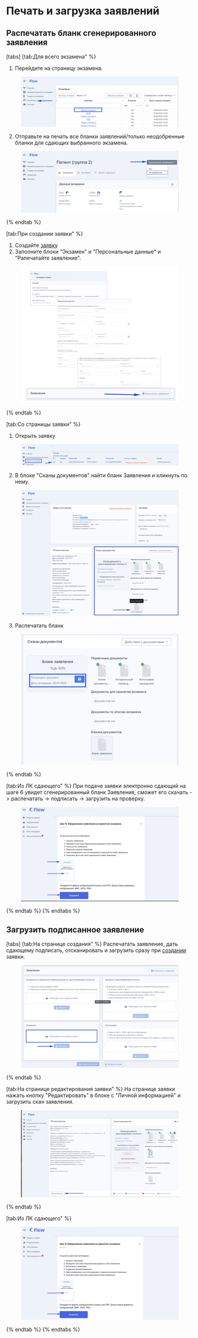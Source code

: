 # Печать и загрузка заявлений

## Распечатать бланк сгенерированного заявления

[tabs]
[tab:Для всего экзамена" %}
1. Перейдите на страницу экзамена.&#x20;

<figure><img src="../.gitbook/assets/image (276).png" alt=""><figcaption></figcaption></figure>

2. Отправьте на печать все бланки заявлений/только неодобренные бланки для сдающих выбранного экзамена.

<figure><img src="../.gitbook/assets/image (277).png" alt=""><figcaption></figcaption></figure>
{% endtab %}

[tab:При создании заявки" %}
1. Создайте [заявку](dobavlenie-zayavki-vruchnuyu/)
2. Заполните блоки "Экзамен" и "Персональные данные" и "Рапечатайте заявление".

<figure><img src="../.gitbook/assets/image (278).png" alt=""><figcaption></figcaption></figure>
{% endtab %}

[tab:Со страницы заявки" %}
1. Открыть заявку&#x20;

<figure><img src="../.gitbook/assets/image (281).png" alt=""><figcaption></figcaption></figure>

2. В блоке "Сканы документов" найти бланк Заявления и кликнуть по нему.&#x20;

<figure><img src="../.gitbook/assets/image (280).png" alt=""><figcaption></figcaption></figure>

3. Распечатать бланк

<figure><img src="../.gitbook/assets/image (282).png" alt=""><figcaption></figcaption></figure>
{% endtab %}

[tab:Из ЛК сдающего" %}
При подаче заявки электронно сдающий на шаге 6 увидет сгенерированный бланк Заявления, сможет его скачать -> распечатать -> подписать ->  загрузить на проверку.

<figure><img src="../.gitbook/assets/image (292).png" alt=""><figcaption></figcaption></figure>
{% endtab %}
{% endtabs %}

## Загрузить подписанное заявление

[tabs]
[tab:На странице создания" %}
Распечатать заявление, дать сдающему подписать, отсканировать и загрузить сразу при [создании](dobavlenie-zayavki-vruchnuyu/) заявки.

<figure><img src="../.gitbook/assets/image (283).png" alt=""><figcaption></figcaption></figure>
{% endtab %}

[tab:На странице редактирования заявки" %}
На странице заявки нажать кнопку "Редактировать" в блоке с "Личной информацией" и загрузить скан заявления.

<figure><img src="../.gitbook/assets/image (114).png" alt=""><figcaption></figcaption></figure>


{% endtab %}

[tab:Из ЛК сдающего" %}
<figure><img src="../.gitbook/assets/image (285).png" alt=""><figcaption></figcaption></figure>
{% endtab %}
{% endtabs %}
